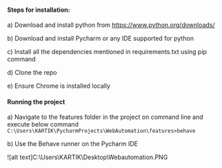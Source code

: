#### **Steps for installation:**


a) Download and install python from https://www.python.org/downloads/

b) Download and install Pycharm or any IDE supported for python

c) Install all the dependencies mentioned in requirements.txt using pip command

d) Clone the repo

e) Ensure Chrome is installed locally


#### **Running the project**

a) Navigate to the features folder in the project on command line and execute below command
    `C:\Users\KARTIK\PycharmProjects\WebAutomation\features>behave`

b) Use the Behave runner on the Pycharm IDE


![alt text]C:\Users\KARTIK\Desktop\Webautomation.PNG
